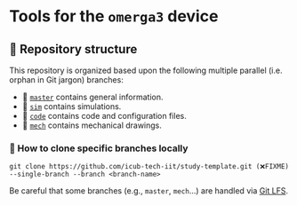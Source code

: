 Tools for the `omerga3` device
==============================

## 🌿 Repository structure
This repository is organized based upon the following multiple parallel (i.e. orphan in Git jargon) branches:
- 🔘 [`master`](../../tree/master) contains general information.
- 🔘 [`sim`](../../tree/sim) contains simulations.
- 🔘 [`code`](../../tree/code) contains code and configuration files.
- 🔘 [`mech`](../../tree/mech) contains mechanical drawings.

### 🔽 How to clone specific branches locally
```console
git clone https://github.com/icub-tech-iit/study-template.git (❌FIXME) --single-branch --branch <branch-name>
```

Be careful that some branches (e.g., `master`, `mech`...) are handled via [Git LFS](https://help.github.com/en/articles/installing-git-large-file-storage).
